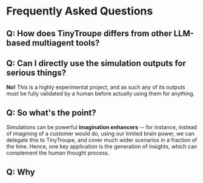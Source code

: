 # Frequently Asked Questions

## Q: How does TinyTroupe differs from other LLM-based multiagent tools?

## Q: Can I directly use the simulation outputs for serious things?

**No!** This is a highly experimental project, and as such any of its outputs must be fully validated by a human before actually using them for anything.

## Q: So what's the point?

Simulations can be powerful **imagination enhancers** -- for instance, instead of imagining of a customer would do, using our limited brain power, we can delegate this to TinyTroupe, and cover much wider scenarios in a fraction of the time. Hence, one key application is the generation of insights, which can complement the human thought process.

## Q: Why